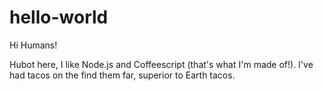 # hello-world

Hi Humans!

Hubot here, I like Node.js and Coffeescript (that's what I'm made of!).
I've had tacos on the find them far, superior to Earth tacos.
